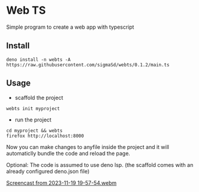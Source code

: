 # Web TS

Simple program to create a web app with typescript

## Install

```
deno install -n webts -A https://raw.githubusercontent.com/sigmaSd/webts/0.1.2/main.ts
```

## Usage

- scaffold the project

```
webts init myproject
```

- run the project

```
cd myproject && webts
firefox http://localhost:8000
```

Now you can make changes to anyfile inside the project and it will automaticlly
bundle the code and reload the page.

Optional: The code is assumed to use deno lsp. (the scaffold comes with an
already configured deno.json file)

[Screencast from 2023-11-19 19-57-54.webm](https://github.com/sigmaSd/webts/assets/22427111/e87930bf-cfa3-4580-b189-cdb083256007)

